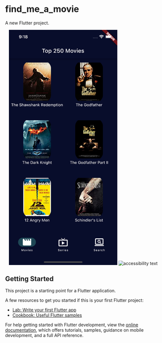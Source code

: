 # find_me_a_movie

A new Flutter project.


<p align="center">
  <img src="images_github/movies.png" width="350" title="hover text">
  <img src="your_relative_path_here_number_2_large_name" width="350" alt="accessibility text">
</p>


## Getting Started

This project is a starting point for a Flutter application.

A few resources to get you started if this is your first Flutter project:

- [Lab: Write your first Flutter app](https://docs.flutter.dev/get-started/codelab)
- [Cookbook: Useful Flutter samples](https://docs.flutter.dev/cookbook)

For help getting started with Flutter development, view the
[online documentation](https://docs.flutter.dev/), which offers tutorials,
samples, guidance on mobile development, and a full API reference.
